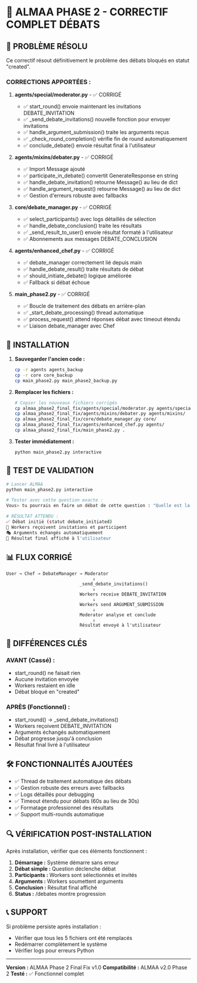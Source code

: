 # 🔧 ALMAA PHASE 2 - CORRECTIF COMPLET DÉBATS

## 🚨 PROBLÈME RÉSOLU

Ce correctif résout définitivement le problème des débats bloqués en statut "created".

### CORRECTIONS APPORTÉES :

1. **agents/special/moderator.py** - ✅ CORRIGÉ
   - ✅ start_round() envoie maintenant les invitations DEBATE_INVITATION
   - ✅ _send_debate_invitations() nouvelle fonction pour envoyer invitations
   - ✅ handle_argument_submission() traite les arguments reçus
   - ✅ _check_round_completion() vérifie fin de round automatiquement
   - ✅ conclude_debate() envoie résultat final à l'utilisateur

2. **agents/mixins/debater.py** - ✅ CORRIGÉ
   - ✅ Import Message ajouté
   - ✅ participate_in_debate() convertit GenerateResponse en string
   - ✅ handle_debate_invitation() retourne Message() au lieu de dict
   - ✅ handle_argument_request() retourne Message() au lieu de dict
   - ✅ Gestion d'erreurs robuste avec fallbacks

3. **core/debate_manager.py** - ✅ CORRIGÉ
   - ✅ select_participants() avec logs détaillés de sélection
   - ✅ handle_debate_conclusion() traite les résultats
   - ✅ _send_result_to_user() envoie résultat formaté à l'utilisateur
   - ✅ Abonnements aux messages DEBATE_CONCLUSION

4. **agents/enhanced_chef.py** - ✅ CORRIGÉ
   - ✅ debate_manager correctement lié depuis main
   - ✅ handle_debate_result() traite résultats de débat
   - ✅ should_initiate_debate() logique améliorée
   - ✅ Fallback si débat échoue

5. **main_phase2.py** - ✅ CORRIGÉ
   - ✅ Boucle de traitement des débats en arrière-plan
   - ✅ _start_debate_processing() thread automatique
   - ✅ process_request() attend réponses débat avec timeout étendu
   - ✅ Liaison debate_manager avec Chef

## 🚀 INSTALLATION

1. **Sauvegarder l'ancien code :**
   ```bash
   cp -r agents agents_backup
   cp -r core core_backup
   cp main_phase2.py main_phase2_backup.py
   ```

2. **Remplacer les fichiers :**
   ```bash
   # Copier les nouveaux fichiers corrigés
   cp almaa_phase2_final_fix/agents/special/moderator.py agents/special/
   cp almaa_phase2_final_fix/agents/mixins/debater.py agents/mixins/
   cp almaa_phase2_final_fix/core/debate_manager.py core/
   cp almaa_phase2_final_fix/agents/enhanced_chef.py agents/
   cp almaa_phase2_final_fix/main_phase2.py .
   ```

3. **Tester immédiatement :**
   ```bash
   python main_phase2.py interactive
   ```

## 🧪 TEST DE VALIDATION

```bash
# Lancer ALMAA
python main_phase2.py interactive

# Tester avec cette question exacte :
Vous> tu pourrais en faire un débat de cette question : "Quelle est la meilleure architecture pour un système de paiement haute disponibilité ?"

# RÉSULTAT ATTENDU :
✅ Débat initié (statut debate_initiated)
🔄 Workers reçoivent invitations et participent  
🎭 Arguments échangés automatiquement
🏁 Résultat final affiché à l'utilisateur
```

## 📊 FLUX CORRIGÉ

```
User → Chef → DebateManager → Moderator
                                 ↓
                            _send_debate_invitations()
                                 ↓
                            Workers receive DEBATE_INVITATION
                                 ↓
                            Workers send ARGUMENT_SUBMISSION
                                 ↓
                            Moderator analyse et conclude
                                 ↓
                            Résultat envoyé à l'utilisateur
```

## 🎯 DIFFÉRENCES CLÉS

### AVANT (Cassé) :
- start_round() ne faisait rien
- Aucune invitation envoyée
- Workers restaient en idle
- Débat bloqué en "created"

### APRÈS (Fonctionnel) :
- start_round() → _send_debate_invitations()
- Workers reçoivent DEBATE_INVITATION
- Arguments échangés automatiquement
- Débat progresse jusqu'à conclusion
- Résultat final livré à l'utilisateur

## 🛠️ FONCTIONNALITÉS AJOUTÉES

- ✅ Thread de traitement automatique des débats
- ✅ Gestion robuste des erreurs avec fallbacks
- ✅ Logs détaillés pour debugging
- ✅ Timeout étendu pour débats (60s au lieu de 30s)
- ✅ Formatage professionnel des résultats
- ✅ Support multi-rounds automatique

## 🔍 VÉRIFICATION POST-INSTALLATION

Après installation, vérifier que ces éléments fonctionnent :

1. **Démarrage :** Système démarre sans erreur
2. **Débat simple :** Question déclenche débat
3. **Participants :** Workers sont sélectionnés et invités
4. **Arguments :** Workers soumettent arguments
5. **Conclusion :** Résultat final affiché
6. **Status :** /debates montre progression

## 📞 SUPPORT

Si problème persiste après installation :
- Vérifier que tous les 5 fichiers ont été remplacés
- Redémarrer complètement le système
- Vérifier logs pour erreurs Python

---
**Version :** ALMAA Phase 2 Final Fix v1.0
**Compatibilité :** ALMAA v2.0 Phase 2
**Testé :** ✅ Fonctionnel complet
